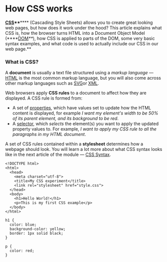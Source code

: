 # How CSS works

[**CSS**](https://developer.mozilla.org/en-US/docs/Glossary/CSS "CSS: CSS (Cascading Style Sheets) is a declarative language that controls how webpages look in the browser.")**\*\***\*\*** \(Cascading Style Sheets\) allows you to create great looking web pages, but how does it work under the hood? This article explains what CSS is, how the browser turns HTML into a Document Object Model \(\*\***[DOM](https://developer.mozilla.org/en-US/docs/Glossary/DOM "DOM: The DOM (Document Object Model) is an API that represents and interacts with any HTML or XML document. The DOM is a document model loaded in the browser and representing the document as a node tree, where each node represents part of the document (e.g. an element, text string, or comment).")_\*\*_\), how CSS is applied to parts of the DOM, some very basic syntax examples, and what code is used to actually include our CSS in our web page.\*\*

### **What is CSS?**

A **document** is usually a text file structured using a _markup language_ — [HTML](https://developer.mozilla.org/en-US/docs/Glossary/HTML "HTML: HTML (HyperText Markup Language) is a descriptive language that specifies webpage structure.") is the most common markup language, but you will also come across other markup languages such as [SVG](https://developer.mozilla.org/en-US/docs/Glossary/SVG "SVG: Scalable Vector Graphics (SVG) is a 2D vector image format based on an XML syntax.")or [XML](https://developer.mozilla.org/en-US/docs/Glossary/XML "XML: eXtensible Markup Language (XML) is a generic markup language specified by the W3C. The information technology (IT) industry uses many languages based on XML as data-description languages.").

Web browsers apply **CSS rules** to a document to affect how they are displayed. A CSS rule is formed from:

* A set of [properties](https://developer.mozilla.org/en-US/docs/Glossary/property/CSS "properties: A CSS property is a characteristic (like color) whose associated value defines one aspect of how the browser should display the element."), which have values set to update how the HTML content is displayed, for example _I want my element's width to be 50% of its parent element, and its background to be red_.
* A [selector](https://developer.mozilla.org/en-US/docs/Glossary/CSS_Selector "selector: A CSS selector is a pattern rule that matches style rules to a specific element (or elements). The selector begins a rule set and precedes definitions of how the element(s) should look."), which _selects_ the element\(s\) you want to apply the updated property values to. For example, _I want to apply my CSS rule to all the paragraphs in my HTML document_.

A set of CSS rules contained within a **stylesheet** determines how a webpage should look. You will learn a lot more about what CSS syntax looks like in the next article of the module — [CSS Syntax](https://developer.mozilla.org/en-US/docs/Learn/CSS/Introduction_to_CSS/Syntax).

```
<!DOCTYPE html>
<html>
  <head>
    <meta charset="utf-8">
    <title>My CSS experiment</title>
    <link rel="stylesheet" href="style.css">
  </head>
  <body>
    <h1>Hello World!</h1>
    <p>This is my first CSS example</p>
  </body>
</html>
```

```
h1 {
  color: blue;
  background-color: yellow;
  border: 1px solid black;
}

p {
  color: red;
}
```





